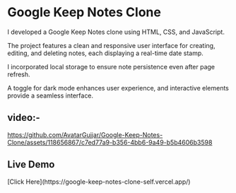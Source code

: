 <h1>Google Keep Notes Clone</h1>

I developed a Google Keep Notes clone using HTML, CSS, and JavaScript. 

The project features a clean and responsive user interface for creating, editing, and deleting notes, each displaying a real-time date stamp. 

I incorporated local storage to ensure note persistence even after page refresh. 

A toggle for dark mode enhances user experience, and interactive elements provide a seamless interface. 


<h2>video:-</h2>

https://github.com/AvatarGujjar/Google-Keep-Notes-Clone/assets/118656867/c7ed77a9-b356-4bb6-9a49-b5b4606b3598


<h2>Live Demo</h2>
[Click Here](https://google-keep-notes-clone-self.vercel.app/)
